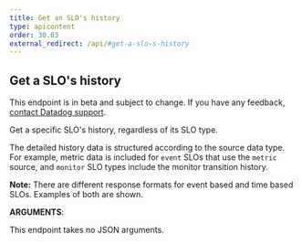 ```yaml
---
title: Get an SLO's history
type: apicontent
order: 30.03
external_redirect: /api/#get-a-slo-s-history
---
```


## Get a SLO's history

<div class="alert alert-warning">
This endpoint is in beta and subject to change. If you have any feedback, <a href="/help">contact Datadog support</a>.
</div>

Get a specific SLO's history, regardless of its SLO type.

The detailed history data is structured according to the source data type. For example, metric data is included
for `event` SLOs that use the `metric` source, and `monitor` SLO types include the monitor transition history.

**Note:** There are different response formats for event based and time based SLOs. Examples of both are shown.

**ARGUMENTS**:

This endpoint takes no JSON arguments.
